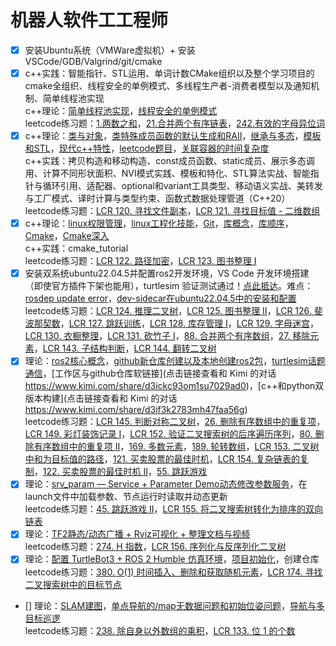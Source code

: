 # 机器人软件工工程师

- [x] 安装Ubuntu系统（VMWare虚拟机）+ 安装VSCode/GDB/Valgrind/git/cmake
- [x] c++实践：智能指针、STL运用、单词计数CMake组织以及整个学习项目的cmake全组织、线程安全的单例模式、多线程生产者-消费者模型以及通知机制、简单线程池实现  
    c++理论：[简单线程池实现](https://lxblog.com/qianwen/share?shareId=b94cd313-7087-42f3-b684-b043156f92ac)，[线程安全的单例模式](https://lxblog.com/qianwen/share?shareId=0c55f6c2-170e-424e-8272-3b6b36542502)  
    leetcode练习题：[1.两数之和](https://leetcode.cn/problems/two-sum/)，[21.合并两个有序链表](https://leetcode.cn/problems/merge-two-sorted-lists/description/)，[242.有效的字母异位词](https://leetcode.cn/problems/valid-anagram/)
- [x] c++理论：[类与对象](https://lxblog.com/qianwen/share?shareId=adc8c544-859f-4cb1-ae3a-362602796996)，[类特殊成员函数的默认生成和RAII](https://lxblog.com/qianwen/share?shareId=c6c266e7-7fd1-4d70-80ca-910ad26fdac7)，[继承与多态](https://lxblog.com/qianwen/share?shareId=4dd22be4-2dca-4a02-873c-2180ab21717f)，[模板和STL](https://lxblog.com/qianwen/share?shareId=a892cf57-fdeb-4ff5-9926-382ceb3a0069)，[现代c++特性](https://lxblog.com/qianwen/share?shareId=d02b07c3-16c6-42c2-bac5-5e7f3242df2f)，[leetcode题目](https://lxblog.com/qianwen/share?shareId=673b7aa0-c3b5-4e94-905d-ef56b3b03925)，[关联容器的时间复杂度](https://lxblog.com/qianwen/share?shareId=90e6024a-2a19-45a5-87bc-ec466adc8845)  
    c++实践：拷贝构造和移动构造、const成员函数、static成员、展示多态调用、计算不同形状面积、NVI模式实践、模板和特化、STL算法实战、智能指针与循环引用、适配器、optional和variant工具类型、移动语义实战、美转发与工厂模式、译时计算与类型约束、函数式数据处理管道（C++20）  
    leetcode练习题：[LCR 120. 寻找文件副本](https://leetcode.cn/problems/shu-zu-zhong-zhong-fu-de-shu-zi-lcof/)，[LCR 121. 寻找目标值 - 二维数组](https://leetcode.cn/problems/er-wei-shu-zu-zhong-de-cha-zhao-lcof/)
- [x] c++理论：[linux权限管理](https://lxblog.com/qianwen/share?shareId=80afc4b5-347a-46b6-a2cb-2b688c3e8dde)，[linux工程化技能](https://lxblog.com/qianwen/share?shareId=2b7e881a-1a67-45c9-a8c9-a95e858e0ff9)，[Git](https://lxblog.com/qianwen/share?shareId=5655ec44-64ff-416b-a40e-15f05aaab896)，[库概念](https://lxblog.com/qianwen/share?shareId=568489cc-408f-4b37-8bcd-53a738f8ed7b)，[库顺序](https://lxblog.com/qianwen/share?shareId=4a6d3560-2d61-4bfe-a7b1-e7ae3ee0655c)，[Cmake](https://lxblog.com/qianwen/share?shareId=8c3590de-5fcc-4145-9ab7-d923358b8151)，[Cmake深入](https://lxblog.com/qianwen/share?shareId=47ec3ca2-3a07-4465-b913-5f873a91ee53)  
    c++实践：cmake_tutorial  
    leetcode练习题：[LCR 122. 路径加密](https://leetcode.cn/problems/ti-huan-kong-ge-lcof/)，[LCR 123. 图书整理 I](https://leetcode.cn/problems/cong-wei-dao-tou-da-yin-lian-biao-lcof/)
- [x] 安装双系统ubuntu22.04.5并配置ros2开发环境，VS Code 开发环境搭建（即使官方插件下架也能用），turtlesim 验证测试通过！[点此抵达](https://lxblog.com/qianwen/share?shareId=860cd16c-6003-481f-b516-71195589c55e)。难点：[rosdep update error](https://lxblog.com/qianwen/share?shareId=560acf23-7e6d-474f-9a89-38a08208cc9d)，[dev-sidecar在ubuntu22.04.5中的安装和配置](task5/challenges.md)  
    leetcode练习题：[LCR 124. 推理二叉树](https://leetcode.cn/problems/zhong-jian-er-cha-shu-lcof/description/)，[LCR 125. 图书整理 II](https://leetcode.cn/problems/yong-liang-ge-zhan-shi-xian-dui-lie-lcof/description/)，[LCR 126. 斐波那契数](https://leetcode.cn/problems/fei-bo-na-qi-shu-lie-lcof/description/)，[LCR 127. 跳跃训练](https://leetcode.cn/problems/qing-wa-tiao-tai-jie-wen-ti-lcof/description/)，[LCR 128. 库存管理 I](https://leetcode.cn/problems/xuan-zhuan-shu-zu-de-zui-xiao-shu-zi-lcof/description/)，[LCR 129. 字母迷宫](https://leetcode.cn/problems/ju-zhen-zhong-de-lu-jing-lcof/description/)，[LCR 130. 衣橱整理](https://leetcode.cn/problems/ji-qi-ren-de-yun-dong-fan-wei-lcof/description/)，[LCR 131. 砍竹子 I](https://leetcode.cn/problems/jian-sheng-zi-lcof/description/)，[88. 合并两个有序数组](https://leetcode.cn/problems/merge-sorted-array/description/?envType=study-plan-v2&envId=top-interview-150)，[27. 移除元素](https://leetcode.cn/problems/remove-element/?envType=study-plan-v2&envId=top-interview-150)，[LCR 143. 子结构判断](https://leetcode.cn/problems/shu-de-zi-jie-gou-lcof/description/)，[LCR 144. 翻转二叉树](https://leetcode.cn/problems/er-cha-shu-de-jing-xiang-lcof/description/)
- [x] 理论：[ros2核心概念](https://lxblog.com/qianwen/share?shareId=898b4f11-8285-4568-9833-ceda4a6fde9b)，[github新仓库创建以及本地创建ros2包](https://lxblog.com/qianwen/share?shareId=59b04795-d4fb-4823-9e7f-4738687cb23b)，[turtlesim话题通信](https://lxblog.com/qianwen/share?shareId=58bfd5f6-b6b8-40b2-9c21-cdf9420874d1)，[工作区与github仓库软链接](点击链接查看和 Kimi 的对话 https://www.kimi.com/share/d3ickc93om1su7029ad0)，[c++和python双版本构建](点击链接查看和 Kimi 的对话 https://www.kimi.com/share/d3if3k2783mh47faa56g)  
    leetcode练习题：[LCR 145. 判断对称二叉树](https://leetcode.cn/problems/dui-cheng-de-er-cha-shu-lcof/description/)，[26. 删除有序数组中的重复项](https://leetcode.cn/problems/remove-duplicates-from-sorted-array/description/?envType=study-plan-v2&envId=top-interview-150)，[LCR 149. 彩灯装饰记录 I](https://leetcode.cn/problems/cong-shang-dao-xia-da-yin-er-cha-shu-lcof/description/)，[LCR 152. 验证二叉搜索树的后序遍历序列](https://leetcode.cn/problems/er-cha-sou-suo-shu-de-hou-xu-bian-li-xu-lie-lcof/description/)，[80. 删除有序数组中的重复项 II](https://leetcode.cn/problems/remove-duplicates-from-sorted-array-ii/description/?envType=study-plan-v2&envId=top-interview-150)，[169. 多数元素](https://leetcode.cn/problems/majority-element/description/?envType=study-plan-v2&envId=top-interview-150)，[189. 轮转数组](https://leetcode.cn/problems/rotate-array/?envType=study-plan-v2&envId=top-interview-150)，[LCR 153. 二叉树中和为目标值的路径](https://leetcode.cn/problems/er-cha-shu-zhong-he-wei-mou-yi-zhi-de-lu-jing-lcof/description/)，[121. 买卖股票的最佳时机](https://leetcode.cn/problems/best-time-to-buy-and-sell-stock/description/?envType=study-plan-v2&envId=top-interview-150)，[LCR 154. 复杂链表的复制](https://leetcode.cn/problems/fu-za-lian-biao-de-fu-zhi-lcof/description/)，[122. 买卖股票的最佳时机 II](https://leetcode.cn/problems/best-time-to-buy-and-sell-stock-ii/description/?envType=study-plan-v2&envId=top-interview-150)，[55. 跳跃游戏](https://leetcode.cn/problems/jump-game/description/?envType=study-plan-v2&envId=top-interview-150)
- [x] 理论：[srv_param — Service + Parameter Demo动态修改参数服务](https://lxblog.com/qianwen/share?shareId=db3444fc-9576-4966-b9c8-b2e9e1c41e69)，在launch文件中加载参数、节点运行时读取并动态更新  
    leetcode练习题：[45. 跳跃游戏 II](https://leetcode.cn/problems/jump-game-ii/description/?envType=study-plan-v2&envId=top-interview-150)，[LCR 155. 将二叉搜索树转化为排序的双向链表](https://leetcode.cn/problems/er-cha-sou-suo-shu-yu-shuang-xiang-lian-biao-lcof/description/)
- [x] 理论：[TF2静态/动态广播 + Rviz可视化 + 整理文档与视频](https://lxblog.com/qianwen/share?shareId=52e180e3-4210-4a0b-a8a1-4322f33f8a80)  
    leetcode练习题：[274. H 指数](https://leetcode.cn/problems/h-index/description/?envType=study-plan-v2&envId=top-interview-150)，[LCR 156. 序列化与反序列化二叉树](https://leetcode.cn/problems/xu-lie-hua-er-cha-shu-lcof/description/)
- [x] 理论：[配置 TurtleBot3 + ROS 2 Humble 仿真环境](https://lxblog.com/qianwen/share?shareId=ce216a4a-e1a1-43cd-b592-3ad763af00d7)，[项目初始化](https://lxblog.com/qianwen/share?shareId=2c07e621-4488-41ad-b9ea-76fd0a2f3aae)，创建仓库  
    leetcode练习题：[380. O(1) 时间插入、删除和获取随机元素](https://leetcode.cn/problems/insert-delete-getrandom-o1/description/?envType=study-plan-v2&envId=top-interview-150)，[LCR 174. 寻找二叉搜索树中的目标节点](https://leetcode.cn/problems/er-cha-sou-suo-shu-de-di-kda-jie-dian-lcof/description/)
- [] 理论：[SLAM建图](https://lxblog.com/qianwen/share?shareId=8b673c5c-ca4f-4091-b751-211727cd63bc)，[单点导航的/map无数据问题和初始位姿问题](https://www.kimi.com/share/d3r4rd6f5kufp8642hpg)，[导航与多目标巡逻](https://lxblog.com/qianwen/share?shareId=48085eef-4cb7-4ac2-a15e-bd49be044cba)  
    leetcode练习题：[238. 除自身以外数组的乘积](https://leetcode.cn/problems/product-of-array-except-self/description/?envType=study-plan-v2&envId=top-interview-150)，[LCR 133. 位 1 的个数](https://leetcode.cn/problems/er-jin-zhi-zhong-1de-ge-shu-lcof/description/)
